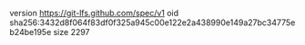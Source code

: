version https://git-lfs.github.com/spec/v1
oid sha256:3432d8f064f83df0f325a945c00e122e2a438990e149a27bc34775eb24be195e
size 2297
